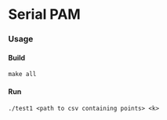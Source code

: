 # Serial PAM

### Usage

#### Build

```
make all
```

#### Run

```
./test1 <path to csv containing points> <k>
```
